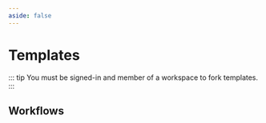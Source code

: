 ```yaml
---
aside: false
---
```


<script setup>
import SectionDocsCards from '@theme/components/sections/SectionDocsCards.vue'

const items = [{"uid":"workflow-capture-webhook-data-to-hubspot-resource","title":"Capture Webhook data to HubSpot resource","description":"This workflow allows you to seamlessly capture Webhook data and integrate it into your HubSpot resource, providing you with a centralized platform to manage and analyze your data effectively. By automating this process, it eliminates the need for manual data entry, saving you time and ensuring accurate data transfer. With complete control over the source code, you have the flexibility to customize and tailor the workflow to perfectly fit your unique business needs, allowing for easy adaptation and extension to any use case.","display":{"src":"https://raw.githubusercontent.com/netzo/netzo/main/templates/_requested/workflow-capture-webhook-data-to-hubspot-resource/icon.svg"}},{"uid":"workflow-capture-webhook-data-to-saphana-resource","title":"Capture Webhook data to SAP Hana resource","description":"This workflow enables seamless integration between webhooks and SAP Hana, allowing for real-time data capture and synchronization. By automating the process, it eliminates the need for manual data entry, reducing errors and saving time. With complete control over the source code, users can easily customize and tailor the workflow to their specific needs, ensuring a perfect fit for any use case.","display":{"src":"https://raw.githubusercontent.com/netzo/netzo/main/templates/_requested/workflow-capture-webhook-data-to-saphana-resource/icon.svg"}},{"uid":"workflow-send-apollo-leads-to-activecampaign-contacts-and-companies","title":"Send Apollo leads to ActiveCampaign contacts and companies","description":"This workflow seamlessly integrates Apollo leads with ActiveCampaign contacts and companies, streamlining the process of managing and nurturing leads. It eliminates the need for manual data entry and ensures that all relevant information is automatically synced, saving time and reducing the risk of errors. With complete control over the source code, users can customize and tailor the workflow to perfectly align with their unique business requirements, enabling them to adapt, extend, and fit any use case effortlessly.","display":{"src":"https://raw.githubusercontent.com/netzo/netzo/main/templates/_requested/workflow-send-apollo-leads-to-activecampaign-contacts-and-companies/icon.svg"}},{"uid":"workflow-send-apollo-leads-to-brevo-contacts-and-companies","title":"Send Apollo leads to Brevo contacts and companies","description":"This workflow seamlessly transfers leads generated from Apollo to Brevo contacts and companies, streamlining the process of managing and nurturing potential customers. By automating this data transfer, it eliminates the need for manual entry, saving time and reducing the risk of errors. Additionally, having complete control over the source code allows users to customize and tailor the workflow to their specific needs, ensuring it perfectly aligns with their unique use case.","display":{"src":"https://raw.githubusercontent.com/netzo/netzo/main/templates/_requested/workflow-send-apollo-leads-to-brevo-contacts-and-companies/icon.svg"}},{"uid":"workflow-send-apollo-leads-to-hubspot-contacts-and-companies","title":"Send Apollo leads to HubSpot contacts and companies","description":"This workflow seamlessly integrates Apollo leads with HubSpot contacts and companies, ensuring a smooth transfer of valuable customer information. By automating this process, it eliminates the need for manual data entry, saving time and reducing the risk of errors. With complete control over the source code, users can easily customize and tailor the workflow to their specific needs, making it a versatile solution for any business use case.","display":{"src":"https://raw.githubusercontent.com/netzo/netzo/main/templates/_requested/workflow-send-apollo-leads-to-hubspot-contacts-and-companies/icon.svg"}},{"uid":"workflow-send-apollo-leads-to-holded-contacts","title":"Send Apollo leads to Holded contacts","description":"This workflow seamlessly integrates Apollo leads with Holded contacts, ensuring a smooth transfer of valuable customer information. By automating this process, businesses can save time and effort, eliminating the need for manual data entry and reducing the risk of errors. With complete control over the source code, businesses can easily customize and tailor the workflow to their specific needs, allowing for maximum adaptability and flexibility.","display":{"src":"https://raw.githubusercontent.com/netzo/netzo/main/templates/_requested/workflow-send-apollo-leads-to-holded-contacts/icon.svg"}},{"uid":"workflow-send-dripify-leads-to-hubspot-contacts-and-companies","title":"Send Dripify leads to HubSpot contacts and companies","description":"This workflow seamlessly integrates Dripify leads with HubSpot contacts and companies, ensuring a smooth transfer of valuable customer data. By automating this process, businesses can save time and effort, while also gaining a comprehensive view of their leads and customers in one centralized platform. Additionally, having complete control over the source code allows for easy customization and adaptation to meet specific business needs, providing a flexible solution for any use case.","display":{"src":"https://raw.githubusercontent.com/netzo/netzo/main/templates/_requested/workflow-send-dripify-leads-to-hubspot-contacts-and-companies/icon.svg"}},{"uid":"workflow-send-dripify-leads-to-holded-contacts","title":"Send Dripify leads to Holded contacts","description":"This workflow seamlessly integrates Dripify leads with Holded contacts, ensuring a smooth transfer of valuable customer information. By automating this process, businesses can save time and effort, while maintaining complete control over the source code to customize and optimize the workflow according to their specific needs. This integration eliminates the hassle of manual data entry and allows for a more efficient and tailored approach to managing customer relationships.","display":{"src":"https://raw.githubusercontent.com/netzo/netzo/main/templates/_requested/workflow-send-dripify-leads-to-holded-contacts/icon.svg"}},{"uid":"workflow-send-dripify-leads-to-saphana-contacts-and-companies","title":"Send Dripify leads to SAP Hana contacts and companies","description":"This workflow seamlessly integrates Dripify leads with SAP Hana contacts and companies, ensuring a smooth transfer of data between the two platforms. By automating this process, it eliminates the need for manual data entry, saving time and reducing the risk of errors. Additionally, having complete control over the source code allows for customization and flexibility, enabling users to tailor the workflow to their specific needs and requirements.","display":{"src":"https://raw.githubusercontent.com/netzo/netzo/main/templates/_requested/workflow-send-dripify-leads-to-saphana-contacts-and-companies/icon.svg"}},{"uid":"workflow-send-dripify-leads-to-pipedrive-persons","title":"Send Dripify leads to Pipedrive persons","description":"This workflow seamlessly transfers leads from Dripify to Pipedrive, ensuring a smooth transition of potential customers into your contact and company database. By automating this process, it eliminates the need for manual data entry, saving you time and reducing the risk of errors. With complete control over the source code, you have the flexibility to customize and tailor the workflow to perfectly align with your unique business needs, allowing for effortless adaptation and extension to any use case.","display":{"src":"https://raw.githubusercontent.com/netzo/netzo/main/templates/_requested/workflow-send-dripify-leads-to-pipedrive-persons/icon.svg"}},{"uid":"workflow-send-apollo-leads-to-saphana-contacts-and-companies","title":"Send Apollo leads to SAP Hana contacts and companies","description":"This workflow seamlessly integrates Apollo leads with SAP Hana contacts and companies, enabling efficient data transfer and synchronization. By automating this process, it eliminates the need for manual data entry, saving time and reducing the risk of errors. Additionally, having complete control over the source code empowers users to customize and tailor the workflow to their specific needs, ensuring a perfect fit for any use case.","display":{"src":"https://raw.githubusercontent.com/netzo/netzo/main/templates/_requested/workflow-send-apollo-leads-to-saphana-contacts-and-companies/icon.svg"}},{"uid":"workflow-send-dripify-leads-to-activecampaign-contacts-and-companies","title":"Send Dripify leads to ActiveCampaign contacts and companies","description":"This workflow seamlessly integrates Dripify leads with ActiveCampaign contacts and companies, providing a streamlined process for managing customer data. By automating the transfer of information, it eliminates the need for manual data entry and ensures accurate and up-to-date records, saving time and reducing errors. With complete control over the source code, users have the flexibility to customize and tailor the workflow to their specific needs, making it a versatile solution for any business or use case.","display":{"src":"https://raw.githubusercontent.com/netzo/netzo/main/templates/_requested/workflow-send-dripify-leads-to-activecampaign-contacts-and-companies/icon.svg"}},{"uid":"workflow-send-meet-alfred-leads-to-brevo-contacts-and-companies","title":"Send Meet Alfred leads to Brevo contacts and companies","description":"This workflow seamlessly transfers leads generated through Meet Alfred to Brevo contacts and companies, streamlining the lead management process. By automating this data transfer, it eliminates the need for manual entry, saving time and reducing the risk of errors. Additionally, having complete control over the source code allows users to customize and tailor the workflow to their specific needs, ensuring it perfectly fits any use case.","display":{"src":"https://raw.githubusercontent.com/netzo/netzo/main/templates/_requested/workflow-send-meet-alfred-leads-to-brevo-contacts-and-companies/icon.svg"}},{"uid":"workflow-send-waalaxy-leads-to-hubspot-contacts-and-companies","title":"Send Waalaxy leads to HubSpot contacts and companies","description":"This workflow seamlessly integrates Waalaxy leads with HubSpot contacts and companies, eliminating the need for manual data entry and ensuring accurate and up-to-date information. By automating this process, users can save time and effort, allowing them to focus on nurturing leads and building meaningful relationships. Additionally, having complete control over the source code empowers users to customize and tailor the workflow to their specific needs, ensuring a perfect fit for any use case.","display":{"src":"https://raw.githubusercontent.com/netzo/netzo/main/templates/_requested/workflow-send-waalaxy-leads-to-hubspot-contacts-and-companies/icon.svg"}},{"uid":"workflow-send-meet-alfred-leads-to-holded-contacts","title":"Send Meet Alfred leads to Holded contacts","description":"This workflow seamlessly integrates Meet Alfred leads with Holded contacts, streamlining the lead management process. It eliminates the need for manual data entry, saving time and reducing the risk of errors. With complete control over the source code, users can easily customize and tailor the workflow to their specific needs, ensuring a perfect fit for any use case.","display":{"src":"https://raw.githubusercontent.com/netzo/netzo/main/templates/_requested/workflow-send-meet-alfred-leads-to-holded-contacts/icon.svg"}},{"uid":"workflow-send-meet-alfred-leads-to-activecampaign-contacts-and-companies","title":"Send Meet Alfred leads to ActiveCampaign contacts and companies","description":"This workflow seamlessly integrates Meet Alfred leads with ActiveCampaign contacts and companies, providing a streamlined process for managing and nurturing potential customers. By automating the transfer of leads, it eliminates the need for manual data entry and ensures that no valuable prospects are missed. Additionally, the complete control over the source code empowers users to customize and tailor the workflow to their specific needs, allowing for maximum adaptability and flexibility.","display":{"src":"https://raw.githubusercontent.com/netzo/netzo/main/templates/_requested/workflow-send-meet-alfred-leads-to-activecampaign-contacts-and-companies/icon.svg"}},{"uid":"workflow-send-meet-alfred-leads-to-pipedrive-persons","title":"Send Meet Alfred leads to Pipedrive persons","description":"This workflow seamlessly integrates Meet Alfred leads with Pipedrive persons, ensuring a smooth transfer of valuable information. It eliminates the hassle of manually inputting data, saving time and effort for sales teams. With complete control over the source code, users can easily customize and tailor the workflow to perfectly align with their unique requirements and business processes.","display":{"src":"https://raw.githubusercontent.com/netzo/netzo/main/templates/_requested/workflow-send-meet-alfred-leads-to-pipedrive-persons/icon.svg"}},{"uid":"workflow-send-meet-alfred-leads-to-hubspot-contacts-and-companies","title":"Send Meet Alfred leads to HubSpot contacts and companies","description":"This workflow seamlessly integrates Meet Alfred leads with HubSpot contacts and companies, providing a streamlined process for managing and nurturing potential leads. By automating the transfer of data, it eliminates the need for manual entry and ensures accurate and up-to-date information, saving time and reducing the risk of errors. With complete control over the source code, users have the flexibility to customize and tailor the workflow to their specific needs, making it a versatile solution for any use case.","display":{"src":"https://raw.githubusercontent.com/netzo/netzo/main/templates/_requested/workflow-send-meet-alfred-leads-to-hubspot-contacts-and-companies/icon.svg"}},{"uid":"workflow-send-waalaxy-leads-to-saphana-contacts-and-companies","title":"Send Waalaxy leads to SAP Hana contacts and companies","description":"This workflow seamlessly integrates Waalaxy leads with SAP Hana contacts and companies, eliminating the need for manual data entry and ensuring accurate and up-to-date information. By automating this process, users can save time and effort while maintaining a comprehensive and synchronized database. Additionally, having complete control over the source code allows for easy customization and tailoring to specific business needs, ensuring a perfect fit for any use case.","display":{"src":"https://raw.githubusercontent.com/netzo/netzo/main/templates/_requested/workflow-send-waalaxy-leads-to-saphana-contacts-and-companies/icon.svg"}},{"uid":"workflow-send-meet-alfred-leads-to-saphana-contacts-and-companies","title":"Send Meet Alfred leads to SAP Hana contacts and companies","description":"This workflow seamlessly integrates Meet Alfred leads with SAP Hana contacts and companies, ensuring a smooth transfer of data between the two platforms. By automating this process, it eliminates the need for manual data entry, saving time and reducing the risk of errors. Additionally, having complete control over the source code allows users to customize and tailor the workflow to their specific needs, making it adaptable and flexible for any use case.","display":{"src":"https://raw.githubusercontent.com/netzo/netzo/main/templates/_requested/workflow-send-meet-alfred-leads-to-saphana-contacts-and-companies/icon.svg"}},{"uid":"workflow-sync-pipedrive-contacts-and-companies-with-holded-contacts-and-companies","title":"Sync Pipedrive persons with Holded contacts","description":"This workflow seamlessly syncs Pipedrive persons with Holded contacts, ensuring that all customer information remains up-to-date across both platforms. By automating this process, it eliminates the need for manual data entry and reduces the risk of errors or inconsistencies. With complete control over the source code, users can easily customize and tailor the workflow to their specific needs, allowing for a truly adaptable and flexible solution.","display":{"src":"https://raw.githubusercontent.com/netzo/netzo/main/templates/_requested/workflow-sync-pipedrive-contacts-and-companies-with-holded-contacts-and-companies/icon.svg"}},{"uid":"workflow-capture-webhook-data-to-activecampaign-resource","title":"Capture Webhook data to ActiveCampaign resource","description":"This workflow allows you to seamlessly capture Webhook data and integrate it into your ActiveCampaign resource, providing you with a streamlined process for managing and organizing your customer data. By automating this task, you can save time and effort, ensuring that no valuable information is missed or lost. Additionally, with complete control over the source code, you have the flexibility to customize and tailor the workflow to perfectly fit your specific needs and requirements.","display":{"src":"https://raw.githubusercontent.com/netzo/netzo/main/templates/workflow-capture-webhook-data-to-activecampaign-resource/icon.svg"}},{"uid":"workflow-capture-webhook-data-to-brevo-resource","title":"Capture Webhook data to Brevo resource","description":"This workflow enables seamless integration of webhook data into Brevo resource, providing users with real-time updates and eliminating the need for manual data entry. It resolves the pain point of time-consuming and error-prone data transfer, allowing users to focus on more important tasks. With complete control over the source code, users can easily customize and tailor the workflow to perfectly fit their specific use case, ensuring maximum efficiency and flexibility.","display":{"src":"https://raw.githubusercontent.com/netzo/netzo/main/templates/workflow-capture-webhook-data-to-brevo-resource/icon.svg"}},{"uid":"workflow-capture-webhook-data-to-holded-resource","title":"Capture Webhook data to Holded resource","description":"This workflow allows you to seamlessly capture Webhook data and store it in your Holded resource, providing you with real-time updates and eliminating the need for manual data entry. By automating this process, you can save time and ensure accurate data synchronization, enabling you to focus on more important tasks. Additionally, having complete control over the source code empowers you to customize and tailor the workflow to perfectly fit your specific needs and requirements.","display":{"src":"https://raw.githubusercontent.com/netzo/netzo/main/templates/workflow-capture-webhook-data-to-holded-resource/icon.svg"}},{"uid":"workflow-capture-webhook-data-to-pipedrive-resource","title":"Capture Webhook data to Pipedrive resource","description":"This workflow allows you to seamlessly capture incoming Webhook data and automatically transfer it to your Pipedrive resource. It eliminates the hassle of manually inputting data, saving you time and ensuring accurate information in your CRM system. With complete control over the source code, you can easily customize and tailor the workflow to perfectly fit your specific needs and use cases.","display":{"src":"https://raw.githubusercontent.com/netzo/netzo/main/templates/workflow-capture-webhook-data-to-pipedrive-resource/icon.svg"}},{"uid":"workflow-send-waalaxy-leads-to-activecampaign-contacts-and-companies","title":"Send Waalaxy leads to ActiveCampaign contacts and companies","description":"This workflow seamlessly integrates Waalaxy leads with ActiveCampaign contacts and companies, eliminating the need for manual data entry and ensuring accurate and up-to-date information. By automating this process, users can save time and effort, allowing them to focus on nurturing leads and building stronger customer relationships. Additionally, with complete control over the source code, users have the flexibility to customize and tailor the workflow to their specific needs, ensuring it fits any use case perfectly.","display":{"src":"https://raw.githubusercontent.com/netzo/netzo/main/templates/workflow-send-waalaxy-leads-to-activecampaign-contacts-and-companies/icon.svg"}},{"uid":"workflow-send-waalaxy-leads-to-pipedrive-persons","title":"Send Waalaxy leads to Pipedrive persons","description":"This workflow seamlessly transfers leads generated through Waalaxy to Pipedrive, ensuring a smooth transition from prospecting to customer relationship management. By automating this process, it eliminates the need for manual data entry, saving time and reducing the risk of errors. Additionally, having complete control over the source code allows users to customize and tailor the workflow to their specific needs, making it adaptable and versatile for any use case.","display":{"src":"https://raw.githubusercontent.com/netzo/netzo/main/templates/workflow-send-waalaxy-leads-to-pipedrive-persons/icon.svg"}},{"uid":"workflow-send-waalaxy-leads-to-holded-contacts","title":"Send Waalaxy leads to Holded contacts","description":"This workflow seamlessly integrates Waalaxy leads with Holded contacts, eliminating the need for manual data entry and ensuring accurate and up-to-date information. By automating this process, users can save time and effort, allowing them to focus on more important tasks and improving overall productivity. Additionally, with complete control over the source code, users have the flexibility to customize and tailor the workflow to their specific needs, making it a versatile solution for any use case.","display":{"src":"https://raw.githubusercontent.com/netzo/netzo/main/templates/workflow-send-waalaxy-leads-to-holded-contacts/icon.svg"}},{"uid":"workflow-send-waalaxy-leads-to-brevo-contacts-and-companies","title":"Send Waalaxy leads to Brevo contacts and companies","description":"This workflow seamlessly transfers leads generated through Waalaxy to Brevo's contacts and companies, streamlining the process of managing and nurturing potential customers. By automating this data transfer, it eliminates the need for manual entry, saving time and reducing the risk of errors. Additionally, users have complete control over the source code, allowing them to customize and tailor the workflow to their specific needs, ensuring it fits any use case perfectly.","display":{"src":"https://raw.githubusercontent.com/netzo/netzo/main/templates/workflow-send-waalaxy-leads-to-brevo-contacts-and-companies/icon.svg"}},{"uid":"workflow-send-apollo-leads-to-pipedrive-persons","title":"Send Apollo leads to Pipedrive persons","description":"This workflow seamlessly integrates Apollo leads with Pipedrive persons, eliminating the need for manual data entry and ensuring accurate and up-to-date information. By automating this process, users can save valuable time and effort, allowing them to focus on nurturing leads and closing deals. Additionally, with complete control over the source code, users have the flexibility to customize and tailor the workflow to their specific needs, making it a versatile solution for any use case.","display":{"src":"https://raw.githubusercontent.com/netzo/netzo/main/templates/_requested/workflow-send-apollo-leads-to-pipedrive-persons/icon.svg"}},{"uid":"workflow-send-dripify-leads-to-brevo-contacts-and-companies","title":"Send Dripify leads to Brevo contacts and companies","description":"This workflow seamlessly transfers leads generated through Dripify to Brevo's contact and company database, ensuring a smooth integration between the two platforms. By automating this process, it eliminates the need for manual data entry, saving time and reducing the risk of errors. Additionally, having complete control over the source code allows users to customize and tailor the workflow to their specific needs, ensuring it perfectly fits any use case.","display":{"src":"https://raw.githubusercontent.com/netzo/netzo/main/templates/_requested/workflow-send-dripify-leads-to-brevo-contacts-and-companies/icon.svg"}}]
</script>

# Templates

::: tip You must be signed-in and member of a workspace to fork templates.
:::

## Workflows

<SectionDocsCards :items="items" />
